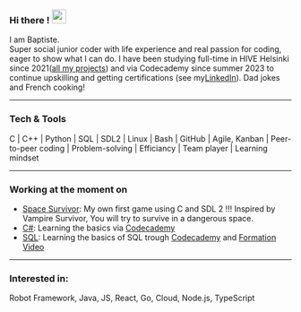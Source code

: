 

<!-- [Cover](https://github.com/B9R9/B9R9/blob/master/img/test.jpeg) -->

### Hi there ! <img src="https://media.giphy.com/media/hvRJCLFzcasrR4ia7z/giphy.gif" width="25px">

<!-- Message daccueil et de presentation.--> 
I am Baptiste.  
Super social junior coder with life experience and real passion for coding, eager to show what I can do. I have been studying full-time in HIVE Helsinki since 2021([all my projects](https://github.com/B9R9/42-HIVE/blob/main/README.md)) and via Codecademy since summer 2023 to continue upskilling and getting certifications (see my[LinkedIn](https://www.linkedin.com/in/baptiste-riffard-233b17103/?locale=en_US)). Dad jokes and French cooking!

***  
### Tech & Tools
C | C++ | Python | SQL | SDL2 | Linux | Bash | GitHub | Agile, Kanban | Peer-to-peer coding | Problem-solving | Efficiancy | Team player | Learning mindset
***  

### Working at the moment on
  - [Space Survivor](https://github.com/B9R9/Space_Survivor): My own first game using C and SDL 2 !!! Inspired by Vampire Survivor, You will try to survive in a dangerous space.
  - [C#](https://github.com/B9R9/sandox-csharp/blob/main/README.md): Learning the basics via [Codecademy](https://www.codecademy.com/courses/learn-c-sharp/lessons/csharp-method-calls-and-input/exercises/introduction-to-methods)
  - [SQL](https://github.com/B9R9/sandox-SQL/blob/main/README.md): Learning the basics of SQL trough [Codecademy](https://www.codecademy.com/courses/learn-sql/lessons/manipulation/exercises/sql) and [Formation Video](https://www.youtube.com/@formation-video)
***

### Interested in:
Robot Framework, Java, JS, React, Go, Cloud, Node.js, TypeScript


  



<!--        My 42 profile card                                                                         What i am doing at the moment 
                                                                                                       Wich language i am learning 
          https://www.linkedin.com/in/baptiste-riffard-233b17103/?locale=en_US                                                                                             Hobbies and fun fact -->


<!-- My stats git hub -->



<!-- Because life is not coding this iss were I can share who I am -->


<!--[![42 Profile Card](https://1337-readme.vercel.app/api/profile?cursus=42&dark=true&login=briffard)](https://github.com/mohouyizme/1337-readme)
![](https://github-readme-stats.vercel.app/api/top-langs/?username=B9R9&theme=radical&hide_langs_below=8)
![](https://github-readme-stats.vercel.app/api?username=B9R9&show_icons=true&theme=radical&count_private=true)
-->
<!--
**B9R9/B9R9** is a ✨ _special_ ✨ repository because its `README.md` (this file) appears on your GitHub profile.

Here are some ideas to get you started:

- 🔭 I’m currently working on ...
- 🌱 I’m currently learning ...
- 👯 I’m looking to collaborate on ...
- 🤔 I’m looking for help with ...
- 💬 Ask me about ...
- 📫 How to reach me: ...
- 😄 Pronouns: ...
- ⚡ Fun fact: ...
-->

